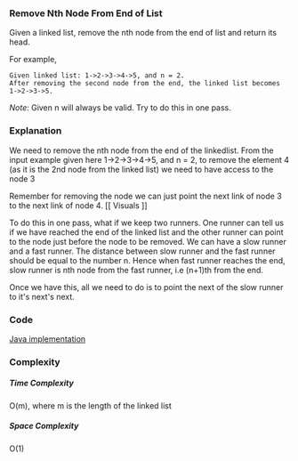 ### Remove Nth Node From End of List

Given a linked list, remove the nth node from the end of list and return its head.

For example,

    Given linked list: 1->2->3->4->5, and n = 2.
    After removing the second node from the end, the linked list becomes 1->2->3->5.
    
*Note*:
Given n will always be valid.
Try to do this in one pass.


### Explanation

We need to remove the nth node from the end of the linkedlist. From the input example given here 1->2->3->4->5, and n = 2,
to remove the element 4 (as it is the 2nd node from the linked list) we need to have access to the node 3

Remember for removing the node we can just point the next link of node 3 to the next link of node 4.
[[ Visuals ]]

To do this in one pass, what if we keep two runners. One runner can tell us if we have reached the end of the linked list
and the other runner can point to the node just before the node to be removed.
We can have a slow runner and a fast runner. The distance between slow runner and the fast runner should be equal to the
number n. Hence when fast runner reaches the end, slow runner is nth node from the fast runner, i.e (n+1)th from the end.

Once we have this, all we need to do is to point the next of the slow runner to it's next's next.


### Code
[Java implementation](https://github.com/hkasera/sturdy-spork/blob/master/linkedlist/code/RemoveNodes.java)

### Complexity

##### Time Complexity 
O(m), where m is the length of the linked list

##### Space Complexity 
O(1)
